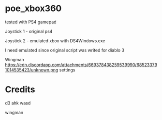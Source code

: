 # poe_xbox360

tested with PS4 gamepad

Joystick 1 - original ps4

Joystick 2 - emulated xbox with DS4Windows.exe

I need emulated since original script was writed for diablo 3

Wingman https://cdn.discordapp.com/attachments/669378438259539990/685233791014535423/unknown.png settings

# Credits

d3 ahk wasd

wingman
